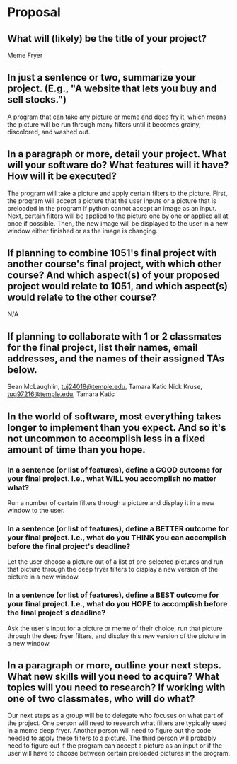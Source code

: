# Proposal

## What will (likely) be the title of your project?

Meme Fryer

## In just a sentence or two, summarize your project. (E.g., "A website that lets you buy and sell stocks.")

A program that can take any picture or meme and deep fry it, which means the picture will be run through many filters until it becomes grainy, discolored, and washed out.

## In a paragraph or more, detail your project. What will your software do? What features will it have? How will it be executed?

The program will take a picture and apply certain filters to the picture. First, the program will accept a picture that the user inputs or a picture that is preloaded in the program if python cannot accept an image as an input. Next, certain filters will be applied to the picture one by one or applied all at once if possible. Then, the new image will be displayed to the user in a new window either finished or as the image is changing. 

## If planning to combine 1051's final project with another course's final project, with which other course? And which aspect(s) of your proposed project would relate to 1051, and which aspect(s) would relate to the other course?

N/A

## If planning to collaborate with 1 or 2 classmates for the final project, list their names, email addresses, and the names of their assigned TAs below.

Sean McLaughlin, tuj24018@temple.edu, Tamara Katic
Nick Kruse, tug97216@temple.edu, Tamara Katic

## In the world of software, most everything takes longer to implement than you expect. And so it's not uncommon to accomplish less in a fixed amount of time than you hope.

### In a sentence (or list of features), define a GOOD outcome for your final project. I.e., what WILL you accomplish no matter what?

Run a number of certain filters through a picture and display it in a new window to the user.

### In a sentence (or list of features), define a BETTER outcome for your final project. I.e., what do you THINK you can accomplish before the final project's deadline?

Let the user choose a picture out of a list of pre-selected pictures and run that picture through the deep fryer filters to display a new version of the picture in a new window.

### In a sentence (or list of features), define a BEST outcome for your final project. I.e., what do you HOPE to accomplish before the final project's deadline?

Ask the user's input for a picture or meme of their choice, run that picture through the deep fryer filters, and display this new version of the picture in a new window. 

## In a paragraph or more, outline your next steps. What new skills will you need to acquire? What topics will you need to research? If working with one of two classmates, who will do what?

Our next steps as a group will be to delegate who focuses on what part of the project. One person will need to research what filters are typically used in a meme deep fryer. Another person will need to figure out the code needed to apply these filters to a picture. The third person will probably need to figure out if the program can accept a picture as an input or if the user will have to choose between certain preloaded pictures in the program.
